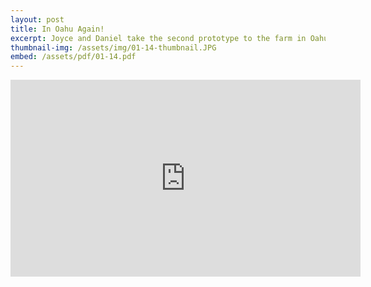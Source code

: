 ```yaml
---
layout: post
title: In Oahu Again!
excerpt: Joyce and Daniel take the second prototype to the farm in Oahu and start testing with pistons and motor integration! Lots of progress was made - namely we saw for the first time the full sized rollers picking plants with the proper actuation! Watch the video below.
thumbnail-img: /assets/img/01-14-thumbnail.JPG
embed: /assets/pdf/01-14.pdf
---
```

<iframe width="560" height="315" src="https://www.youtube.com/embed/fTKP5sBEOtA?si=UKs2VH-Qwz-eyqdU" title="YouTube video player" frameborder="0" allow="accelerometer; autoplay; clipboard-write; encrypted-media; gyroscope; picture-in-picture; web-share" referrerpolicy="strict-origin-when-cross-origin" allowfullscreen></iframe>